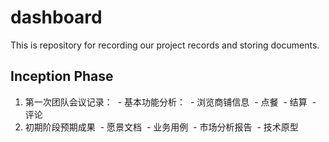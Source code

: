 # dashboard
This is repository for recording our project records and storing documents.

## Inception Phase
1. 第一次团队会议记录：
  - 基本功能分析：
  - 浏览商铺信息
  - 点餐
  - 结算
  - 评论
2. 初期阶段预期成果
  - 愿景文档
  - 业务用例
  - 市场分析报告
  - 技术原型
